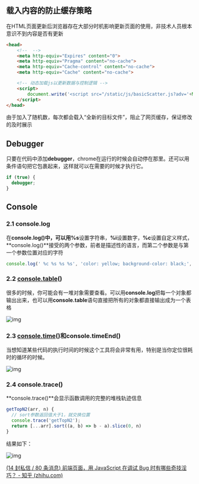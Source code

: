 ## 载入内容的防止缓存策略

在HTML页面更新后浏览器存在大部分时机影响更新页面的使用，非技术人员根本意识不到内容是否有更新

```html
<head> 
    <!--  -->
    <meta http-equiv="Expires" content="0">
    <meta http-equiv="Pragma" content="no-cache">
    <meta http-equiv="Cache-control" content="no-cache">
    <meta http-equiv="Cache" content="no-cache">

    <!-- 动态加载js以更新数据与控制逻辑 -->
    <script>
        document.write('<script src="/static/js/basicScatter.js?adv='+Math.random()+'"><\/script>');
    </script>
</head>
```

由于加入了随机数，每次都会载入“全新的目标文件”，阻止了网页缓存，保证修改的及时展示



## Debugger

只要在代码中添加**debugger**，chrome在运行的时候会自动停在那里。还可以用条件语句把它包裹起来，这样就可以在需要的时候才执行它。

```js
if (true) {
  debugger;
}
```



## Console

### 2.1 console.log

在**console.log()**中，可以用**%s**设置字符串，**%i**设置数字，**%c**设置自定义样式，**console.log()**接受的两个参数，前者是描述性的语言，而第二个参数是与第一个参数位置对应的字符

```js
console.log(' %c %s %s %s', 'color: yellow; background-color: black;', '–', '测试信息', '–');
```

### 2.2 [console.table](https://www.zhihu.com/search?q=console.table&search_source=Entity&hybrid_search_source=Entity&hybrid_search_extra={"sourceType"%3A"answer"%2C"sourceId"%3A2447274053})()

很多的时候，你可能会有一堆对象需要查看。可以用**console.log**把每一个对象都输出出来，也可以用**console.table**语句直接把所有的对象都直接输出成为一个表格

![img](https://pic2.zhimg.com/80/v2-026fb33c47ec938f0437cf1e2ea1ebf3_1440w.jpg?source=1940ef5c)

### 2.3 [console.time](https://www.zhihu.com/search?q=console.time&search_source=Entity&hybrid_search_source=Entity&hybrid_search_extra={"sourceType"%3A"answer"%2C"sourceId"%3A2447274053})()和console.timeEnd()

当想知道某些代码的执行时间的时候这个工具将会非常有用，特别是当你定位很耗时的循环的时候。

![img](https://pic4.zhimg.com/80/v2-88a626ccc68b7de3eca873294e9e544b_1440w.jpg?source=1940ef5c)

### 2.4 console.trace()

**console.trace()**会显示函数调用的完整的堆栈轨迹信息

```js
getTopN2(arr, n) {
  // sort参数返回值大于1，就交换位置
  console.trace('getTopN2');
  return [...arr].sort((a, b) => b - a).slice(0, n)
}
```

结果如下：

![img](https://pic2.zhimg.com/80/v2-66c10aff7b405e9b142ba7b415dc4098_1440w.jpg?source=1940ef5c)





[(14 封私信 / 80 条消息) 前端页面，用 JavaScript 在调试 Bug 时有哪些奇技淫巧？ - 知乎 (zhihu.com)](https://www.zhihu.com/question/35667558/answer/2447274053)